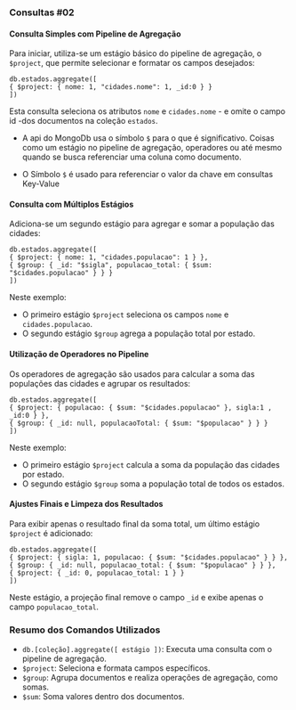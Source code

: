 ### Consultas #02

#### Consulta Simples com Pipeline de Agregação

Para iniciar, utiliza-se um estágio básico do pipeline de agregação, o `$project`, que permite selecionar e formatar os campos desejados:
```
db.estados.aggregate([
{ $project: { nome: 1, "cidades.nome": 1, _id:0 } }
])
```

Esta consulta seleciona os atributos `nome` e `cidades.nome` - e omite o campo id -dos documentos na coleção `estados`.

- A api do MongoDb usa o símbolo `$` para o que é significativo. Coisas como um estágio no pipeline de agregação, operadores
ou até mesmo quando se busca referenciar uma coluna como documento.

- O Símbolo `$` é usado para referenciar o valor da chave em consultas Key-Value

#### Consulta com Múltiplos Estágios

Adiciona-se um segundo estágio para agregar e somar a população das cidades:
```
db.estados.aggregate([
{ $project: { nome: 1, "cidades.populacao": 1 } },
{ $group: { _id: "$sigla", populacao_total: { $sum: "$cidades.populacao" } } }
])
```

Neste exemplo:
- O primeiro estágio `$project` seleciona os campos `nome` e `cidades.populacao`.
- O segundo estágio `$group` agrega a população total por estado.

#### Utilização de Operadores no Pipeline

Os operadores de agregação são usados para calcular a soma das populações das cidades e agrupar os resultados:

```
db.estados.aggregate([
{ $project: { populacao: { $sum: "$cidades.populacao" }, sigla:1 , _id:0 } },
{ $group: { _id: null, populacaoTotal: { $sum: "$populacao" } } }
])
```

Neste exemplo:
- O primeiro estágio `$project` calcula a soma da população das cidades por estado.
- O segundo estágio `$group` soma a população total de todos os estados.

#### Ajustes Finais e Limpeza dos Resultados

Para exibir apenas o resultado final da soma total, um último estágio `$project` é adicionado:
```
db.estados.aggregate([
{ $project: { sigla: 1, populacao: { $sum: "$cidades.populacao" } } },
{ $group: { _id: null, populacao_total: { $sum: "$populacao" } } },
{ $project: { _id: 0, populacao_total: 1 } }
])
```

Neste estágio, a projeção final remove o campo `_id` e exibe apenas o campo `populacao_total`.

### Resumo dos Comandos Utilizados

- `db.[coleção].aggregate([ estágio ])`: Executa uma consulta com o pipeline de agregação.
- `$project`: Seleciona e formata campos específicos.
- `$group`: Agrupa documentos e realiza operações de agregação, como somas.
- `$sum`: Soma valores dentro dos documentos.
